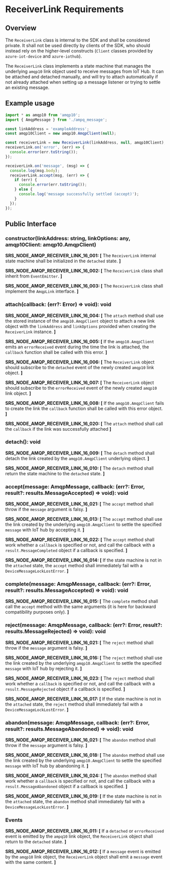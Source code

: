 # ReceiverLink Requirements

## Overview

The `ReceiverLink` class is internal to the SDK and shall be considered private. It shall not be used directly by clients of the SDK, who should instead rely on the higher-level constructs (`Client` classes provided by `azure-iot-device` and `azure-iothub`).

The `ReceiverLink` class implements a state machine that manages the underlying `amqp10` link object used to receive messages from IoT Hub. It can be attached and detached manually, and will try to attach automatically if not already attached when setting up a message listener or trying to settle an existing message.

## Example usage

```typescript
import * as amqp10 from 'amqp10';
import { AmqpMessage } from './ampq_message';

const linkAddress = 'exampleAddress';
const amqp10Client = new amqp10.AmqpClient(null);

const receiverLink = new ReceiverLink(linkAddress, null, amqp10Client);
receiverLink.on('error', (err) => {
  console.error(err.toString());
});

receiverLink.on('message', (msg) => {
  console.log(msg.body);
  receiverLink.accept(msg, (err) => {
    if (err) {
      console.error(err.toString());
    } else {
      console.log('message successfully settled (accept)');
    }
  });
});
```

## Public Interface

### constructor(linkAddress: string, linkOptions: any, amqp10Client: amqp10.AmqpClient)

**SRS_NODE_AMQP_RECEIVER_LINK_16_001: [** The `ReceiverLink` internal state machine shall be initialized in the `detached` state. **]**

**SRS_NODE_AMQP_RECEIVER_LINK_16_002: [** The `ReceiverLink` class shall inherit from `EventEmitter`. **]**

**SRS_NODE_AMQP_RECEIVER_LINK_16_003: [** The `ReceiverLink` class shall implement the `AmqpLink` interface. **]**

### attach(callback: (err?: Error) => void): void

**SRS_NODE_AMQP_RECEIVER_LINK_16_004: [** The `attach` method shall use the stored instance of the `amqp10.AmqpClient` object to attach a new link object with the `linkAddress` and `linkOptions` provided when creating the `ReceiverLink` instance. **]**

**SRS_NODE_AMQP_RECEIVER_LINK_16_005: [** If the `amqp10.AmqpClient` emits an `errorReceived` event during the time the link is attached, the `callback` function shall be called with this error. **]**

**SRS_NODE_AMQP_RECEIVER_LINK_16_006: [** The `ReceiverLink` object should subscribe to the `detached` event of the newly created `amqp10` link object. **]**

**SRS_NODE_AMQP_RECEIVER_LINK_16_007: [** The `ReceiverLink` object should subscribe to the `errorReceived` event of the newly created `amqp10` link object. **]**

**SRS_NODE_AMQP_RECEIVER_LINK_16_008: [** If the `amqp10.AmqpClient` fails to create the link the `callback` function shall be called with this error object. **]**

**SRS_NODE_AMQP_RECEIVER_LINK_16_020: [** The `attach` method shall call the `callback` if the link was successfully attached **]**

### detach(): void

**SRS_NODE_AMQP_RECEIVER_LINK_16_009: [** The `detach` method shall detach the link created by the `amqp10.AmqpClient` underlying object. **]**

**SRS_NODE_AMQP_RECEIVER_LINK_16_010: [** The `detach` method shall return the state machine to the `detached` state. **]**

### accept(message: AmqpMessage, callback: (err?: Error, result?: results.MessageAccepted) => void): void

**SRS_NODE_AMQP_RECEIVER_LINK_16_021: [** The `accept` method shall throw if the `message` argument is falsy. **]**

**SRS_NODE_AMQP_RECEIVER_LINK_16_013: [** The `accept` method shall use the link created by the underlying `amqp10.AmqpClient` to settle the specified `message` with IoT hub by accepting it. **]**

**SRS_NODE_AMQP_RECEIVER_LINK_16_022: [** The `accept` method shall work whether a `callback` is specified or not, and call the callback with a `result.MessageCompleted` object if a callback is specified. **]**

**SRS_NODE_AMQP_RECEIVER_LINK_16_014: [** If the state machine is not in the `attached` state, the `accept` method shall immediately fail with a `DeviceMessageLockLostError`. **]**

### complete(message: AmqpMessage, callback: (err?: Error, result?: results.MessageAccepted) => void): void

**SRS_NODE_AMQP_RECEIVER_LINK_16_015: [** The `complete` method shall call the `accept` method with the same arguments (it is here for backward compatibility purposes only). **]**

### reject(message: AmqpMessage, callback: (err?: Error, result?: results.MessageRejected) => void): void

**SRS_NODE_AMQP_RECEIVER_LINK_16_021: [** The `reject` method shall throw if the `message` argument is falsy. **]**

**SRS_NODE_AMQP_RECEIVER_LINK_16_016: [** The `reject` method shall use the link created by the underlying `amqp10.AmqpClient` to settle the specified `message` with IoT hub by rejecting it. **]**

**SRS_NODE_AMQP_RECEIVER_LINK_16_023: [** The `reject` method shall work whether a `callback` is specified or not, and call the callback with a `result.MessageRejected` object if a callback is specified. **]**

**SRS_NODE_AMQP_RECEIVER_LINK_16_017: [** If the state machine is not in the `attached` state, the `reject` method shall immediately fail with a `DeviceMessageLockLostError`. **]**

### abandon(message: AmqpMessage, callback: (err?: Error, result?: results.MessageAbandoned) => void): void

**SRS_NODE_AMQP_RECEIVER_LINK_16_021: [** The `abandon` method shall throw if the `message` argument is falsy. **]**

**SRS_NODE_AMQP_RECEIVER_LINK_16_018: [** The `abandon` method shall use the link created by the underlying `amqp10.AmqpClient` to settle the specified `message` with IoT hub by abandoning it. **]**

**SRS_NODE_AMQP_RECEIVER_LINK_16_024: [** The `abandon` method shall work whether a `callback` is specified or not, and call the callback with a `result.MessageAbandoned` object if a callback is specified. **]**

**SRS_NODE_AMQP_RECEIVER_LINK_16_019: [** If the state machine is not in the `attached` state, the `abandon` method shall immediately fail with a `DeviceMessageLockLostError`. **]**

### Events

**SRS_NODE_AMQP_RECEIVER_LINK_16_011: [** If a `detached` or `errorReceived` event is emitted by the `ampq10` link object, the `ReceiverLink` object shall return to the `detached` state. **]**

**SRS_NODE_AMQP_RECEIVER_LINK_16_012: [** If a `message` event is emitted by the `amqp10` link object, the `ReceiverLink` object shall emit a `message` event with the same content. **]**

